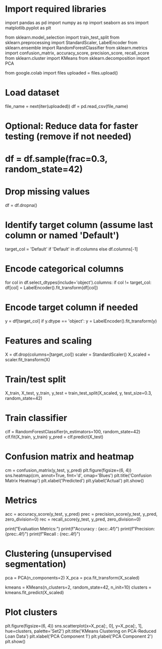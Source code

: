 # Import required libraries
import pandas as pd
import numpy as np
import seaborn as sns
import matplotlib.pyplot as plt

from sklearn.model_selection import train_test_split
from sklearn.preprocessing import StandardScaler, LabelEncoder
from sklearn.ensemble import RandomForestClassifier
from sklearn.metrics import confusion_matrix, accuracy_score, precision_score, recall_score
from sklearn.cluster import KMeans
from sklearn.decomposition import PCA

from google.colab import files
uploaded = files.upload()

# Load dataset
file_name = next(iter(uploaded))
df = pd.read_csv(file_name)

# Optional: Reduce data for faster testing (remove if not needed)
# df = df.sample(frac=0.3, random_state=42)

# Drop missing values
df = df.dropna()

# Identify target column (assume last column or named 'Default')
target_col = 'Default' if 'Default' in df.columns else df.columns[-1]

# Encode categorical columns
for col in df.select_dtypes(include='object').columns:
    if col != target_col:
        df[col] = LabelEncoder().fit_transform(df[col])

# Encode target column if needed
y = df[target_col]
if y.dtype == 'object':
    y = LabelEncoder().fit_transform(y)

# Features and scaling
X = df.drop(columns=[target_col])
scaler = StandardScaler()
X_scaled = scaler.fit_transform(X)

# Train/test split
X_train, X_test, y_train, y_test = train_test_split(X_scaled, y, test_size=0.3, random_state=42)

# Train classifier
clf = RandomForestClassifier(n_estimators=100, random_state=42)
clf.fit(X_train, y_train)
y_pred = clf.predict(X_test)

# Confusion matrix and heatmap
cm = confusion_matrix(y_test, y_pred)
plt.figure(figsize=(6, 4))
sns.heatmap(cm, annot=True, fmt='d', cmap='Blues')
plt.title('Confusion Matrix Heatmap')
plt.xlabel('Predicted')
plt.ylabel('Actual')
plt.show()

# Metrics
acc = accuracy_score(y_test, y_pred)
prec = precision_score(y_test, y_pred, zero_division=0)
rec = recall_score(y_test, y_pred, zero_division=0)

print("Evaluation Metrics:")
print(f"Accuracy : {acc:.4f}")
print(f"Precision: {prec:.4f}")
print(f"Recall   : {rec:.4f}")

# Clustering (unsupervised segmentation)
pca = PCA(n_components=2)
X_pca = pca.fit_transform(X_scaled)

kmeans = KMeans(n_clusters=2, random_state=42, n_init=10)
clusters = kmeans.fit_predict(X_scaled)

# Plot clusters
plt.figure(figsize=(6, 4))
sns.scatterplot(x=X_pca[:, 0], y=X_pca[:, 1], hue=clusters, palette='Set2')
plt.title('KMeans Clustering on PCA-Reduced Loan Data')
plt.xlabel('PCA Component 1')
plt.ylabel('PCA Component 2')
plt.show()
